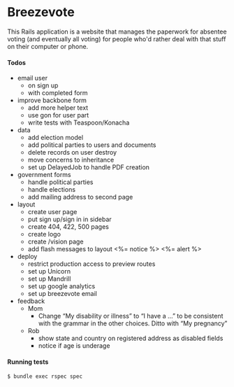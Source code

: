 Breezevote
==========

This Rails application is a website that manages the paperwork for absentee voting (and eventually all voting) for people who'd rather deal with that stuff on their computer or phone.

#### Todos ####

- email user
  - on sign up
  - with completed form
- improve backbone form
  - add more helper text
  - use gon for user part
  - write tests with Teaspoon/Konacha
- data
  - add election model
  - add political parties to users and documents
  * delete records on user destroy
  - move concerns to inheritance
  - set up DelayedJob to handle PDF creation
- government forms
  - handle political parties
  - handle elections
  - add mailing address to second page
- layout
  - create user page
  - put sign up/sign in in sidebar
  - create 404, 422, 500 pages
  - create logo
  - create /vision page
  - add flash messages to layout <%= notice %> <%= alert %>
- deploy
  - restrict production access to preview routes
  - set up Unicorn
  - set up Mandrill
  - set up google analytics
  - set up breezevote email
- feedback
  - Mom
    - Change “My disability or illness” to “I have a …” to be consistent with the grammar in the other choices.  Ditto with “My pregnancy”
  - Rob
    - show state and country on registered address as disabled fields
    - notice if age is underage


#### Running tests ####

```sh
$ bundle exec rspec spec
```